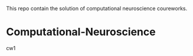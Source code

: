 This repo contain the solution of computational neuroscience coureworks. 

# Computational-Neuroscience
cw1
